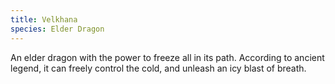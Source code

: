 ```yaml
---
title: Velkhana
species: Elder Dragon
---
```


An elder dragon with the power to freeze all in its path.
According to ancient legend, it can freely control the cold, and unleash an icy blast of breath.
